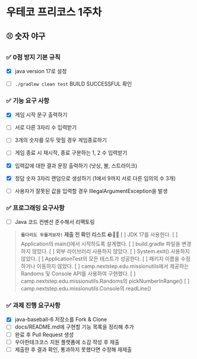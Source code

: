 # 우테코 프리코스 1주차

## ⚾️ 숫자 야구

### ✅ 0점 방지 기본 규칙
- [x] java version 17로 설정
- [ ] `./gradlew clean test` BUILD SUCCESSFUL 확인


### ✅ 기능 요구 사항
- [x] 게임 시작 문구 출력하기
- [ ] 서로 다른 3자리 수 입력받기
- [ ] 3개의 숫자를 모두 맞힐 경우 게임종료하기
- [ ] 게임 종료 시 재시작, 종료 구분하는 1, 2 수 입력받기
- [x] 입력값에 대한 결과 문장 출력하기 (낫싱, 볼, 스트라이크)
- [x] 정답 숫자 3자리 랜덤으로 생성하기 (1에서 9까지 서로 다른 임의의 수 3개)
- [ ] 사용자가 잘못된 값을 입력할 경우 IllegalArgumentException을 발생


### ✅ 프로그래밍 요구사항
- [ ] Java 코드 컨벤션 준수해서 리팩토링
> **`돌다리도 두들겨보자!` 제출 전 확인 리스트 🪨👊🏻**
> [ ] JDK 17를 사용한다.
> [ ] Application의 main()에서 시작하도록 설계했다.
> [ ] build.gradle 파일을 변경하지 않았다.
> [ ] 외부 라이브러리 사용하지 않았다.
> [ ] System.exit() 사용하지 않았다.
> [ ] ApplicationTest의 모든 테스트가 성공한다.
> [ ] 패키지 이름을 수정하거나 이동하지 않았다.
> [ ] camp.nextstep.edu.missionutils에서 제공하는 Randoms 및 Console API를 사용하여 구현했다.
>   [ ] camp.nextstep.edu.missionutils.Randoms의 pickNumberInRange()
>   [ ] camp.nextstep.edu.missionutils.Console의 readLine()
 

### ✅ 과제 진행 요구사항
- [x] java-baseball-6 저장소를 Fork & Clone
- [ ] docs/README.md에 구현할 기능 목록을 정리해 추가
- [ ] 완료 후 Pull Request 생성
- [ ] 우아한테크코스 지원 플랫폼에 소감 작성 후 제출
- [ ] 제출한 후 결과 확인, 통과하지 못했다면 수정해 재제출
